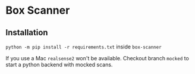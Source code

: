 # Box Scanner

## Installation
`python -m pip install -r requirements.txt` inside `box-scanner`

If you use a Mac `realsense2` won't be available. Checkout branch `mocked` to start a python backend with mocked scans.